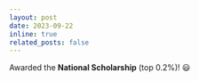 ```yaml
---
layout: post
date: 2023-09-22
inline: true
related_posts: false
---
```


Awarded the **National Scholarship** (top 0.2%)! :smiley:
